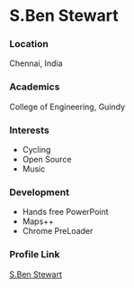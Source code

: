 # S.Ben Stewart

### Location

Chennai, India

### Academics

College of Engineering, Guindy

### Interests

- Cycling
- Open Source
- Music 

### Development

- Hands free PowerPoint
- Maps++
- Chrome PreLoader


### Profile Link

[S.Ben Stewart](https://github.com/sbenstewart)
